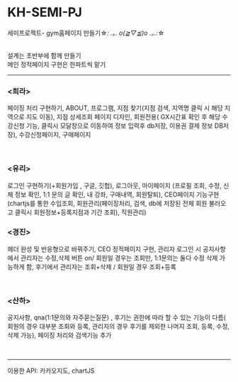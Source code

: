 # KH-SEMI-PJ
세미프로젝트- gym홈페이지 만들기☆*: .｡. o(≧▽≦)o .｡.:*☆

<br>
설계는 초반부에 함께 만들기
<br>
메인 정적페이지 구현은 한파트씩 맡기
<br>
<hr>

<h3><희라></h3>
<p>페이징 처리 구현하기, ABOUT, 프로그램, 지점 찾기(지점 검색, 지역명 클릭 시 해당 지역으로 지도 이동), 지점 상세조회 페이지 디자인, 회원전용( GX시간표 확인 후 해당 수강신청 기능, 클릭시 모달창으로 이동하여 정보 입력후 db저장, 이용권 결제 정보 DB저장), 수강신청페이지, 구매페이지</p>
<br>
<h3><유리></h3>
<p>로그인 구현하기(+회원가입 , 구글, 깃헙), 로그아웃, 마이페이지 (프로필 조회, 수정, 신체 정보 확인, 1:1 문의 글 확인, 내 강좌, 구매내역, 회원탈퇴), CEO페이지 기능구현(chartjs를 통한 수입조회, 회원관리(페이징처리, 검색, db에 저장된 전체 회원 불러오고 클릭시 회원정보+등록지점과 기간 조회), 직원관리)</p>
<h3><경진></h3>
<p>헤더 완성 및 반응형으로 바꿔주기, CEO 정적페이지 구현, 관리자 로그인 시 공지사항에서 관리자는 수정,삭제 버튼 on/ 회원일 경우는 조회만, 1:1문의는 둘다 수정 삭제 가능하게 함, 후기에서 관리자는 조회+삭제  / 회원일 경우 조회+등록</p> 
<br>
<h3><산하></h3>
<p>공지사항, qna(1:1문의와 자주묻는질문) , 후기는 권한에 따라 할 수 있는 기능이 다름( 회원의 경우 대부분 조회와 등록, 관리자의 경우 후기를 제외한 나머지 조회, 등록, 수정, 삭제 가능), 페이징 처리와 검색기능 추가</p>
<br>
<hr>
이용한 API: 카카오지도, chartJS
